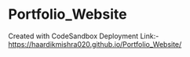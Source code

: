 # Portfolio_Website
Created with CodeSandbox
Deployment Link:- https://haardikmishra020.github.io/Portfolio_Website/
